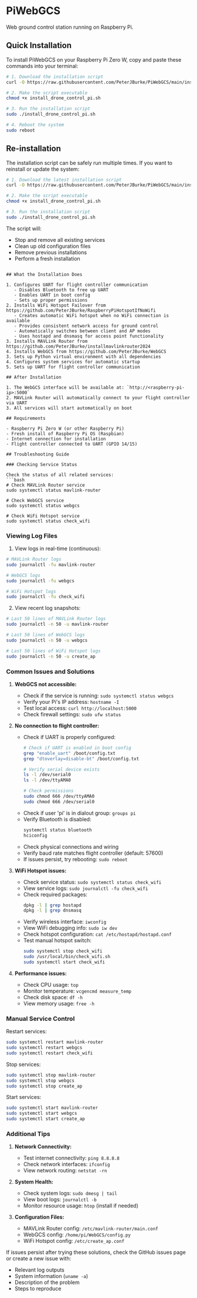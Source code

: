 # PiWebGCS
Web ground control station running on Raspberry Pi.

## Quick Installation

To install PiWebGCS on your Raspberry Pi Zero W, copy and paste these commands into your terminal:

```bash
# 1. Download the installation script
curl -O https://raw.githubusercontent.com/PeterJBurke/PiWebGCS/main/install_drone_control_pi.sh

# 2. Make the script executable
chmod +x install_drone_control_pi.sh

# 3. Run the installation script
sudo ./install_drone_control_pi.sh

# 4. Reboot the system
sudo reboot
```

## Re-installation

The installation script can be safely run multiple times. If you want to reinstall or update the system:

```bash
# 1. Download the latest installation script
curl -O https://raw.githubusercontent.com/PeterJBurke/PiWebGCS/main/install_drone_control_pi.sh

# 2. Make the script executable
chmod +x install_drone_control_pi.sh

# 3. Run the installation script
sudo ./install_drone_control_pi.sh
```

The script will:
- Stop and remove all existing services
- Clean up old configuration files
- Remove previous installations
- Perform a fresh installation
```

## What the Installation Does

1. Configures UART for flight controller communication
   - Disables Bluetooth to free up UART
   - Enables UART in boot config
   - Sets up proper permissions
2. Installs WiFi Hotspot Failover from https://github.com/PeterJBurke/RaspberryPiHotspotIfNoWifi
   - Creates automatic WiFi hotspot when no WiFi connection is available
   - Provides consistent network access for ground control
   - Automatically switches between client and AP modes
   - Uses hostapd and dnsmasq for access point functionality
3. Installs MAVLink Router from https://github.com/PeterJBurke/installmavlinkrouter2024
4. Installs WebGCS from https://github.com/PeterJBurke/WebGCS
3. Sets up Python virtual environment with all dependencies
4. Configures system services for automatic startup
5. Sets up UART for flight controller communication

## After Installation

1. The WebGCS interface will be available at: `http://<raspberry-pi-ip>:5000`
2. MAVLink Router will automatically connect to your flight controller via UART
3. All services will start automatically on boot

## Requirements

- Raspberry Pi Zero W (or other Raspberry Pi)
- Fresh install of Raspberry Pi OS (Raspbian)
- Internet connection for installation
- Flight controller connected to UART (GPIO 14/15)

## Troubleshooting Guide

### Checking Service Status

Check the status of all related services:
```bash
# Check MAVLink Router service
sudo systemctl status mavlink-router

# Check WebGCS service
sudo systemctl status webgcs

# Check WiFi Hotspot service
sudo systemctl status check_wifi
```

### Viewing Log Files

1. View logs in real-time (continuous):
```bash
# MAVLink Router logs
sudo journalctl -fu mavlink-router

# WebGCS logs
sudo journalctl -fu webgcs

# WiFi Hotspot logs
sudo journalctl -fu check_wifi
```

2. View recent log snapshots:
```bash
# Last 50 lines of MAVLink Router logs
sudo journalctl -n 50 -u mavlink-router

# Last 50 lines of WebGCS logs
sudo journalctl -n 50 -u webgcs

# Last 50 lines of WiFi Hotspot logs
sudo journalctl -n 50 -u create_ap
```

### Common Issues and Solutions

1. **WebGCS not accessible:**
   - Check if the service is running: `sudo systemctl status webgcs`
   - Verify your Pi's IP address: `hostname -I`
   - Test local access: `curl http://localhost:5000`
   - Check firewall settings: `sudo ufw status`

2. **No connection to flight controller:**
   - Check if UART is properly configured:
     ```bash
     # Check if UART is enabled in boot config
     grep "enable_uart" /boot/config.txt
     grep "dtoverlay=disable-bt" /boot/config.txt
     
     # Verify serial device exists
     ls -l /dev/serial0
     ls -l /dev/ttyAMA0
     
     # Check permissions
     sudo chmod 666 /dev/ttyAMA0
     sudo chmod 666 /dev/serial0
     ```
   - Check if user 'pi' is in dialout group: `groups pi`
   - Verify Bluetooth is disabled:
     ```bash
     systemctl status bluetooth
     hciconfig
     ```
   - Check physical connections and wiring
   - Verify baud rate matches flight controller (default: 57600)
   - If issues persist, try rebooting: `sudo reboot`

3. **WiFi Hotspot issues:**
   - Check service status: `sudo systemctl status check_wifi`
   - View service logs: `sudo journalctl -fu check_wifi`
   - Check required packages:
     ```bash
     dpkg -l | grep hostapd
     dpkg -l | grep dnsmasq
     ```
   - Verify wireless interface: `iwconfig`
   - View WiFi debugging info: `sudo iw dev`
   - Check hotspot configuration: `cat /etc/hostapd/hostapd.conf`
   - Test manual hotspot switch:
     ```bash
     sudo systemctl stop check_wifi
     sudo /usr/local/bin/check_wifi.sh
     sudo systemctl start check_wifi
     ```

4. **Performance issues:**
   - Check CPU usage: `top`
   - Monitor temperature: `vcgencmd measure_temp`
   - Check disk space: `df -h`
   - View memory usage: `free -h`

### Manual Service Control

Restart services:
```bash
sudo systemctl restart mavlink-router
sudo systemctl restart webgcs
sudo systemctl restart check_wifi
```

Stop services:
```bash
sudo systemctl stop mavlink-router
sudo systemctl stop webgcs
sudo systemctl stop create_ap
```

Start services:
```bash
sudo systemctl start mavlink-router
sudo systemctl start webgcs
sudo systemctl start create_ap
```

### Additional Tips

1. **Network Connectivity:**
   - Test internet connectivity: `ping 8.8.8.8`
   - Check network interfaces: `ifconfig`
   - View network routing: `netstat -rn`

2. **System Health:**
   - Check system logs: `sudo dmesg | tail`
   - View boot logs: `journalctl -b`
   - Monitor resource usage: `htop` (install if needed)

3. **Configuration Files:**
   - MAVLink Router config: `/etc/mavlink-router/main.conf`
   - WebGCS config: `/home/pi/WebGCS/config.py`
   - WiFi Hotspot config: `/etc/create_ap.conf`

If issues persist after trying these solutions, check the GitHub issues page or create a new issue with:
- Relevant log outputs
- System information (`uname -a`)
- Description of the problem
- Steps to reproduce
